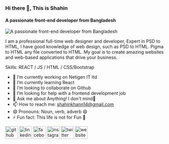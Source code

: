 ### Hi there 👋, This is Shahin
#### A passionate front-end developer from Bangladesh
![A passionate front-end developer from Bangladesh](https://media-exp1.licdn.com/dms/image/C5616AQEGV_96M3qixw/profile-displaybackgroundimage-shrink_200_800/0/1595368173384?e=1639008000&v=beta&t=qDAWIbs9cY2ZJm_wlsqGbksJnIZbTD3Tgd6SpMhzwnM)

 I am a professional full-time web designer and developer, Expert in PSD to HTML, I have good knowledge of web design, such as PSD to HTML. Pigma to HTML any file converted to HTML. My goal is to create amazing websites and web-based applications that drive your business.

Skills:  REACT / JS / HTML / CSS/Bootstrap

- 🔭 I’m currently working on Netigen IT ltd 
- 🌱 I’m currently learning React 
- 👯 I’m looking to collaborate on Github 
- 🤔 I’m looking for help with a frontend development job 
- 💬 Ask me about Anything! I don't mind🤔 
- 📫 How to reach me: shahinkhann14@gmail.com 
- 😄 Pronouns: Noun, verb, adverb 😄  
- ⚡ Fun fact: This life is not for Fun 🌱 


[<img src='https://cdn.jsdelivr.net/npm/simple-icons@3.0.1/icons/github.svg' alt='github' height='40'>](https://github.com/asaduzzaman-shahin)  [<img style ="background:white" src='https://cdn.jsdelivr.net/npm/simple-icons@3.0.1/icons/linkedin.svg' alt='linkedin' height='40'>](https://www.linkedin.com/in/https://bd.linkedin.com/in/asaduzzaman-shahin/)  [<img src='https://cdn.jsdelivr.net/npm/simple-icons@3.0.1/icons/facebook.svg' alt='facebook' height='40'>](https://www.facebook.com/https://www.facebook.com/asaduzzamanshahin2)  [<img src='https://cdn.jsdelivr.net/npm/simple-icons@3.0.1/icons/instagram.svg' alt='instagram' height='40'>](https://www.instagram.com/https://www.instagram.com/mdasaduzzamanshahin/)  [<img src='https://cdn.jsdelivr.net/npm/simple-icons@3.0.1/icons/twitter.svg' alt='twitter' height='40'>](https://twitter.com/https://twitter.com/asaduzz_shahin)  [<img src='https://cdn.jsdelivr.net/npm/simple-icons@3.0.1/icons/icloud.svg' alt='website' height='40'>](www.bdtexmart.com/one/MyPortfolio)  

